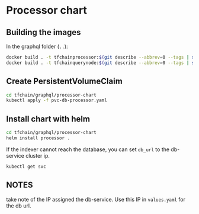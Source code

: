# Processor chart

## Building the images

In the graphql folder (`..`):

```sh
docker build . -t tfchainprocessor:$(git describe --abbrev=0 --tags | sed 's/^v//')  -f docker/Dockerfile.processor
docker build . -t tfchainquerynode:$(git describe --abbrev=0 --tags | sed 's/^v//')-f docker/Dockerfile.query-node
```

## Create PersistentVolumeClaim

```sh
cd tfchain/graphql/processor-chart
kubectl apply -f pvc-db-processor.yaml
```

## Install chart with helm

```sh
cd tfchain/graphql/processor-chart
helm install processor .
```

If the indexer cannot reach the database, you can set `db_url` to the db-service cluster ip.

```sh
kubectl get svc
```

## NOTES

take note of the IP assigned the db-service. Use this IP in `values.yaml` for the db url.
